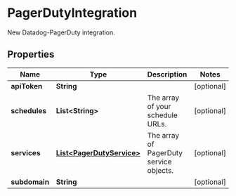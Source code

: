 

# PagerDutyIntegration

New Datadog-PagerDuty integration.
## Properties

Name | Type | Description | Notes
------------ | ------------- | ------------- | -------------
**apiToken** | **String** |  |  [optional]
**schedules** | **List&lt;String&gt;** | The array of your schedule URLs. |  [optional]
**services** | [**List&lt;PagerDutyService&gt;**](PagerDutyService.md) | The array of PagerDuty service objects. |  [optional]
**subdomain** | **String** |  |  [optional]



